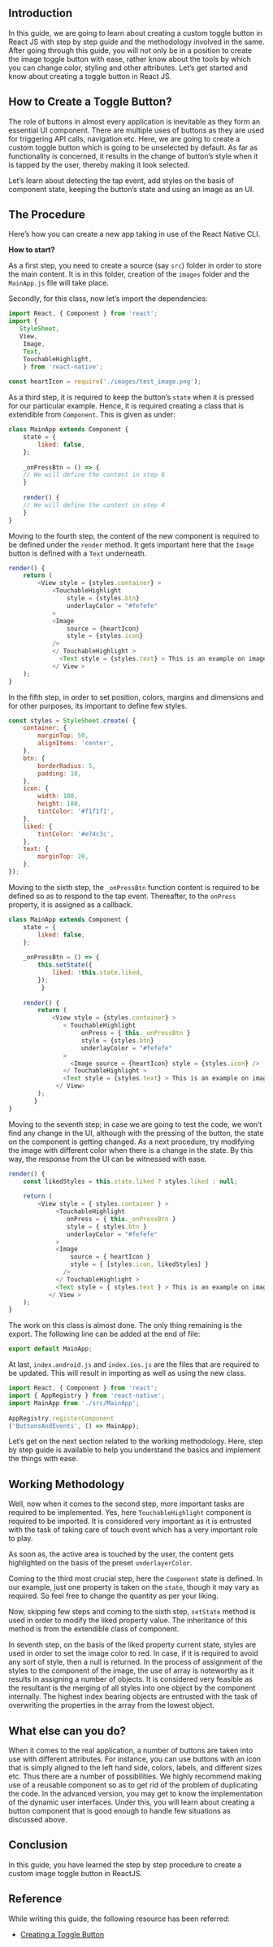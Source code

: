 ## Introduction
In this guide, we are going to learn about creating a custom toggle button in React JS with step by step guide and the methodology involved in the same. After going through this guide, you will not only be in a position to create the image toggle button with ease, rather know about the tools by which you can change color, styling and other attributes. Let’s get started and know about creating a toggle button in React JS.

## How to Create a Toggle Button?
The role of buttons in almost every application is inevitable as they form an essential UI component. There are multiple uses of buttons as they are used for triggering API calls, navigation etc. Here, we are going to create a custom toggle button which is going to be unselected by default. As far as functionality is concerned, it results in the change of button’s style when it is tapped by the user, thereby making it look selected.

Let’s learn about detecting the tap event, add styles on the basis of component state, keeping the button’s state and using an image as an UI. 

## The Procedure
Here’s how you can create a new app taking in use of the React Native CLI. 

**How to start?**


As a first step, you need to create a source (say `src`) folder in order to store the main content. It is in this folder, creation of the `images` folder and the `MainApp.js` file will take place.

Secondly, for this class, now let’s import the dependencies:


```javascript
import React, { Component } from 'react'; 
import { 
   StyleSheet, 
   View, 
    Image, 
    Text, 
    TouchableHighlight, 
    } from 'react-native'; 
 
const heartIcon = require('./images/test_image.png'); 
```

As a third step, it is required to keep the button’s `state` when it is pressed for our particular example. Hence, it is required creating a class that is extendible from `Component`. This is given as under:


```javascript
class MainApp extends Component { 
	state = { 
		liked: false, 
    }; 
        
	_onPressBtn = () => { 
	// We will define the content in step 6 
	} 
 
    render() { 
    // We will define the content in step 4 
    } 
} 

```

Moving to the fourth step, the content of the new component is required to be defined under the `render` method. It gets important here that the `Image` button is defined with a `Text` underneath.


```javascript
render() { 
	return ( 
		<View style = {styles.container} > 
        	<TouchableHighlight 
                style = {styles.btn} 
                underlayColor = "#fefefe" 
            > 
            <Image 
            	source = {heartIcon} 
            	style = {styles.icon} 
            /> 
            </ TouchableHighlight > 
              <Text style = {styles.text} > This is an example on image toggle button </ Text > 
            </ View > 
	); 
} 
```

In the fifth step, in order to set position, colors, margins and dimensions and for other purposes, its important to define few styles.


```javascript
const styles = StyleSheet.create( { 
	container: { 
    	marginTop: 50, 
        alignItems: 'center', 
	}, 
    btn: { 
    	borderRadius: 5, 
        padding: 10, 
	}, 
    icon: { 
    	width: 180, 
        height: 180, 
        tintColor: '#f1f1f1', 
	}, 
    liked: { 
    	tintColor: '#e74c3c', 
	}, 
    text: { 
    	marginTop: 20, 
	}, 
}); 
```

Moving to the sixth step, the `_onPressBtn` function content is required to be defined so as to respond to the tap event. Thereafter, to the `onPress` property, it is assigned as a callback.


```javascript
class MainApp extends Component { 
	state = { 
    	liked: false, 
	}; 
 
	_onPressBtn = () => { 
    	this.setState({ 
			liked: !this.state.liked, 
		}); 
         } 
 
	render() { 
    	return ( 
        	<View style = {styles.container} > 
               < TouchableHighlight 
                 	onPress = { this._onPressBtn } 
                 	style = {styles.btn} 
                 	underlayColor = "#fefefe" 
               > 
                 <Image source = {heartIcon} style = {styles.icon} /> 
               </ TouchableHighlight > 
               <Text style = {styles.text} > This is an example on image toggle button </ Text> 
             </ View> 
		); 
       } 
} 
```

Moving to the seventh step; in case we are going to test the code, we won’t find any change in the UI, although with the pressing of the button, the state on the component is getting changed. As a next procedure, try modifying the image with different color when there is a change in the state. By this way, the response from the UI can be witnessed with ease.


```javascript
render() { 
	const likedStyles = this.state.liked ? styles.liked : null; 
  
    return ( 
    	<View style = { styles.container } > 
             <TouchableHighlight 
               	onPress = { this._onPressBtn } 
               	style = { styles.btn } 
               	underlayColor = "#fefefe" 
             > 
             <Image 
                 source = { heartIcon } 
                 style = { [styles.icon, likedStyles] } 
               /> 
             </ TouchableHighlight > 
             <Text style = { styles.text } > This is an example on image toggle button </ Text > 
           </ View > 
	); 
} 
```

The work on this class is almost done. The only thing remaining is the export. The following line can be added at the end of file:


```javascript
export default MainApp; 
```

At last, `index.android.js` and `index.ios.js` are the files that are required to be updated. This will result in importing as well as using the new class.


```javascript
import React, { Component } from 'react'; 
import { AppRegistry } from 'react-native'; 
import MainApp from './src/MainApp'; 
 
AppRegistry.registerComponent
('ButtonsAndEvents', () => MainApp); 
```

Let’s get on the next section related to the working methodology. Here, step by step guide is available to help you understand the basics and implement the things with ease. 


## Working Methodology
Well, now when it comes to the second step, more important tasks are required to be implemented. Yes, here `TouchableHighlight` component is required to be imported. It is considered very important as it is entrusted with the task of taking care of touch event which has a very important role to play. 

As soon as, the active area is touched by the user, the content gets highlighted on the basis of the preset `underlayerColor`.

Coming to the third most crucial step, here the `Component` state is defined. In our example, just one property is taken on the `state`, though it may vary as required. So feel free to change the quantity as per your liking.

Now, skipping few steps and coming to the sixth step, `setState` method is used in order to modify the liked property value. The inheritance of this method is from the extendible class of component.

In seventh step, on the basis of the liked property current state, styles are used in order to set the image color to red. In case, if it is required to avoid any sort of style, then a null is returned. In the process of assignment of the styles to the component of the image, the use of array is noteworthy as it results in assigning a number of objects. It is considered very feasible as the resultant is the merging of all styles into one object by the component internally. The highest index bearing objects are entrusted with the task of overwriting the properties in the array from the lowest object.

## What else can you do?
When it comes to the real application, a number of buttons are taken into use with different attributes. For instance, you can use buttons with an icon that is simply aligned to the left hand side, colors, labels, and different sizes etc. Thus there are a number of possibilities. We highly recommend making use of a reusable component so as to get rid of the problem of duplicating the code. 
In the advanced version, you may get to know the implementation of the dynamic user interfaces. Under this, you will learn about creating a button component that is good enough to handle few situations as discussed above.

## Conclusion 
In this guide, you have learned the step by step procedure to create a custom image toggle button in ReactJS.

## Reference
While writing this guide, the following resource has been referred:
- [Creating a Toggle Button](https://subscription.packtpub.com/book/application_development/9781786462558/1/ch01lvl1sec11/creating-a-toggle-button)
